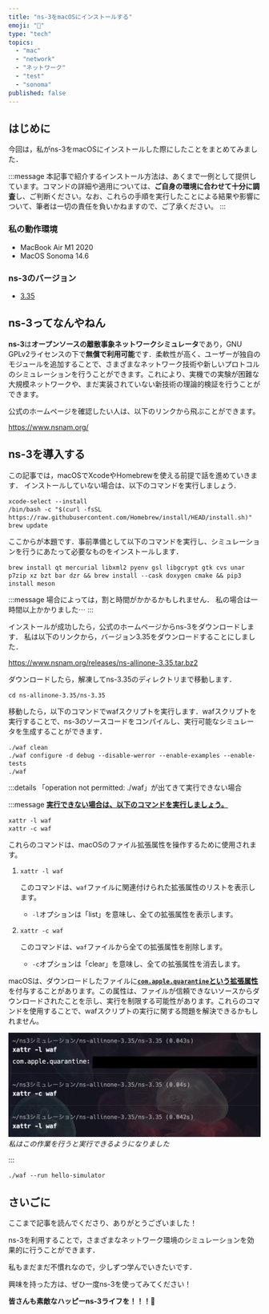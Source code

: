 ```yaml
---
title: "ns-3をmacOSにインストールする"
emoji: "🛜"
type: "tech"
topics:
  - "mac"
  - "network"
  - "ネットワーク"
  - "test"
  - "sonoma"
published: false
---
```


## はじめに

今回は，私がns-3をmacOSにインストールした際にしたことをまとめてみました．

:::message
本記事で紹介するインストール方法は、あくまで一例として提供しています。コマンドの詳細や適用については、**ご自身の環境に合わせて十分に調査**し、ご判断ください。なお、これらの手順を実行したことによる結果や影響について、筆者は一切の責任を負いかねますので、ご了承ください。
:::

### 私の動作環境
- MacBook Air M1 2020
- MacOS Sonoma 14.6

### ns-3のバージョン
- [3.35](https://www.nsnam.org/releases/ns-3-35/)

## ns-3ってなんやねん

**ns-3**は**オープンソースの離散事象ネットワークシミュレータ**であり，GNU GPLv2ライセンスの下で**無償で利用可能**です．柔軟性が高く、ユーザーが独自のモジュールを追加することで、さまざまなネットワーク技術や新しいプロトコルのシミュレーションを行うことができます。これにより、実機での実験が困難な大規模ネットワークや、まだ実装されていない新技術の理論的検証を行うことができます。

公式のホームページを確認したい人は、以下のリンクから飛ぶことができます。

https://www.nsnam.org/

## ns-3を導入する

この記事では，macOSでXcodeやHomebrewを使える前提で話を進めていきます．
インストールしていない場合は、以下のコマンドを実行しましょう．

```
xcode-select --install
/bin/bash -c "$(curl -fsSL https://raw.githubusercontent.com/Homebrew/install/HEAD/install.sh)"
brew update
```

ここからが本題です．事前準備として以下のコマンドを実行し、シミュレーションを行うにあたって必要なものをインストールします．

```
brew install qt mercurial libxml2 pyenv gsl libgcrypt gtk cvs unar p7zip xz bzt bar dzr && brew install --cask doxygen cmake && pip3 install meson
```

:::message
場合によっては，割と時間がかかるかもしれません．
私の場合は一時間以上かかりました⋯
:::

インストールが成功したら，公式のホームページからns-3をダウンロードします．
私は以下のリンクから，バージョン3.35をダウンロードすることにしました．

https://www.nsnam.org/releases/ns-allinone-3.35.tar.bz2

ダウンロードしたら，解凍してns-3.35のディレクトリまで移動します．

```
cd ns-allinone-3.35/ns-3.35
```

移動したら，以下のコマンドでwafスクリプトを実行します．wafスクリプトを実行することで、ns-3のソースコードをコンパイルし、実行可能なシミュレータを生成することができます．

```
./waf clean
./waf configure -d debug --disable-werror --enable-examples --enable-tests
./waf
```

:::details 「operation not permitted: ./waf」が出てきて実行できない場合

:::message
[**実行できない場合は、以下のコマンドを実行しましょう。**](https://zenn.dev/joho0724/articles/sankaku0724-newcreate29)

```
xattr -l waf
xattr -c waf
```

これらのコマンドは、macOSのファイル拡張属性を操作するために使用されます。

1. `xattr -l waf`

   このコマンドは、`waf`ファイルに関連付けられた拡張属性のリストを表示します。
   - `-l`オプションは「list」を意味し、全ての拡張属性を表示します。

2. `xattr -c waf`

   このコマンドは、`waf`ファイルから全ての拡張属性を削除します。
   - `-c`オプションは「clear」を意味し、全ての拡張属性を消去します。

macOSは、ダウンロードしたファイルに[**`com.apple.quarantine`という拡張属性**](https://iboysoft.com/jp/news/com-apple-quarantine.html)を付与することがあります。この属性は、ファイルが信頼できないソースからダウンロードされたことを示し、実行を制限する可能性があります。これらのコマンドを使用することで、wafスクリプトの実行に関する問題を解決できるかもしれません。

![](/images/sankaku28/1.png)
*私はこの作業を行うと実行できるようになりました*

:::


















```
./waf --run hello-simulator
```

## さいごに

ここまで記事を読んでくださり、ありがとうございました！

ns-3を利用することで，さまざまなネットワーク環境のシミュレーションを効果的に行うことができます．

私もまだまだ不慣れなので，少しずつ学んでいきたいです．

興味を持った方は、ぜひ一度ns-3を使ってみてください！

**皆さんも素敵なハッピーns-3ライフを！！！🌸**
